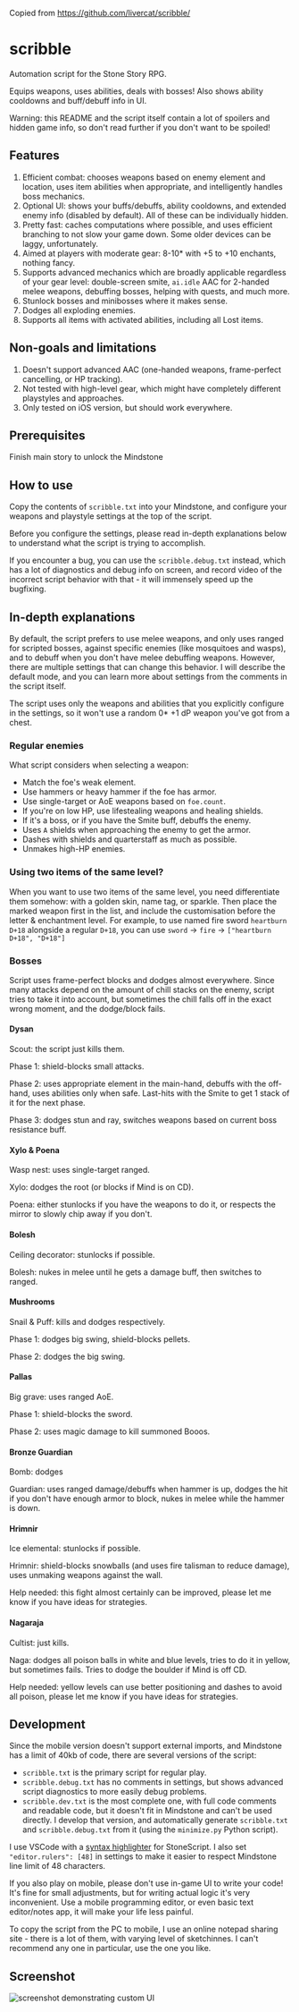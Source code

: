 Copied from https://github.com/livercat/scribble/

# scribble

Automation script for the Stone Story RPG.

Equips weapons, uses abilities, deals with bosses!
Also shows ability cooldowns and buff/debuff info in UI.

Warning: this README and the script itself contain a lot of spoilers and hidden game info, so don't read further if you don't want to be spoiled!

## Features

1. Efficient combat: chooses weapons based on enemy element and location, uses item abilities when appropriate, and intelligently handles boss mechanics.
1. Optional UI: shows your buffs/debuffs, ability cooldowns, and extended enemy info (disabled by default). All of these can be individually hidden.
1. Pretty fast: caches computations where possible, and uses efficient branching
to not slow your game down. Some older devices can be laggy, unfortunately.
1. Aimed at players with moderate gear: 8-10* with +5 to +10 enchants, nothing fancy.
1. Supports advanced mechanics which are broadly applicable regardless of your gear level: double-screen smite, `ai.idle` AAC for 2-handed melee weapons,
debuffing bosses, helping with quests, and much more.
1. Stunlock bosses and minibosses where it makes sense.
1. Dodges all exploding enemies.
1. Supports all items with activated abilities, including all Lost items.

## Non-goals and limitations

1. Doesn't support advanced AAC (one-handed weapons, frame-perfect cancelling, or HP tracking).
1. Not tested with high-level gear, which might have completely different playstyles and approaches.
1. Only tested on iOS version, but should work everywhere.

## Prerequisites

Finish main story to unlock the Mindstone

## How to use

Copy the contents of `scribble.txt` into your Mindstone, and configure your weapons and playstyle settings at the top of the script.

Before you configure the settings, please read in-depth explanations below to understand what the script is trying to accomplish.

If you encounter a bug, you can use the `scribble.debug.txt` instead, which has a lot of diagnostics and debug info on screen, and record video of the incorrect script behavior with that - it will immensely speed up the bugfixing.

## In-depth explanations

By default, the script prefers to use melee weapons, and only uses ranged for  scripted bosses, against specific enemies (like mosquitoes and wasps), and to debuff when you don't have melee debuffing weapons. However, there are multiple settings that can change this behavior. I will describe the default mode, and you can learn more about settings from the comments in the script itself.

The script uses only the weapons and abilities that you explicitly configure in the settings, so it won't use a random 0* +1 dP weapon you've got from a chest.

### Regular enemies

What script considers when selecting a weapon:

- Match the foe's weak element.
- Use hammers or heavy hammer if the foe has armor.
- Use single-target or AoE weapons based on `foe.count`.
- If you're on low HP, use lifestealing weapons and healing shields.
- If it's a boss, or if you have the Smite buff, debuffs the enemy.
- Uses `A` shields when approaching the enemy to get the armor.
- Dashes with shields and quarterstaff as much as possible.
- Unmakes high-HP enemies.

### Using two items of the same level?

When you want to use two items of the same level, you need differentiate them somehow: with a golden skin, name tag, or sparkle.
Then place the marked weapon first in the list, and include the customisation before the letter & enchantment level. For example, to use named fire sword `heartburn D+18` alongside a regular `D+18`, you can use `sword` -> `fire` -> `["heartburn D+18", "D+18"]`

### Bosses

Script uses frame-perfect blocks and dodges almost everywhere. Since many attacks depend on the amount of chill stacks on the enemy, script tries to take it into account, but sometimes the chill falls off in the exact wrong moment, and the dodge/block fails.

#### Dysan

Scout: the script just kills them.

Phase 1: shield-blocks small attacks.

Phase 2: uses appropriate element in the main-hand, debuffs with the off-hand, uses abilities only when safe. Last-hits with the Smite to get 1 stack of it for the next phase.

Phase 3: dodges stun and ray, switches weapons based on current boss resistance buff.

#### Xylo & Poena

Wasp nest: uses single-target ranged.

Xylo: dodges the root (or blocks if Mind is on CD).

Poena: either stunlocks if you have the weapons to do it, or respects the mirror to slowly chip away if you don't.

#### Bolesh

Ceiling decorator: stunlocks if possible.

Bolesh: nukes in melee until he gets a damage buff, then switches to ranged.

#### Mushrooms

Snail & Puff: kills and dodges respectively.

Phase 1: dodges big swing, shield-blocks pellets.

Phase 2: dodges the big swing.

#### Pallas

Big grave: uses ranged AoE.

Phase 1: shield-blocks the sword.

Phase 2: uses magic damage to kill summoned Booos.

#### Bronze Guardian

Bomb: dodges

Guardian: uses ranged damage/debuffs when hammer is up, dodges the hit if you don't have enough armor to block, nukes in melee while the hammer is down.

#### Hrimnir

Ice elemental: stunlocks if possible.

Hrimnir: shield-blocks snowballs (and uses fire talisman to reduce damage), uses unmaking weapons against the wall.

Help needed: this fight almost certainly can be improved, please let me know if you have ideas for strategies.

#### Nagaraja

Cultist: just kills.

Naga: dodges all poison balls in white and blue levels, tries to do it in yellow, but sometimes fails. Tries to dodge the boulder if Mind is off CD.

Help needed: yellow levels can use better positioning and dashes to avoid all poison, please let me know if you have ideas for strategies.

## Development

Since the mobile version doesn't support external imports, and Mindstone has a limit of 40kb of code, there are several versions of the script:

- `scribble.txt` is the primary script for regular play.
- `scribble.debug.txt` has no comments in settings, but shows advanced script diagnostics to more easily debug problems.
- `scribble.dev.txt` is the most complete one, with full code comments and readable code, but it doesn't fit in Mindstone and can't be used directly. I develop that version, and automatically generate `scribble.txt` and `scribble.debug.txt` from it (using the `minimize.py` Python script).

I use VSCode with a [syntax highlighter](https://marketplace.visualstudio.com/items?itemName=Catalyst-42.c42-stonescript) for StoneScript. I also set `"editor.rulers": [48]` in settings to make it easier to respect Mindstone line limit of 48 characters.

If you also play on mobile, please don't use in-game UI to write your code! It's fine for small adjustments, but for writing actual logic it's very inconvenient. Use a mobile programming editor, or even basic text editor/notes app, it will make your life less painful.

To copy the script from the PC to mobile, I use an online notepad sharing site - there is a lot of them, with varying level of sketchinnes. I can't recommend any one in particular, use the one you like.

## Screenshot

![screenshot demonstrating custom UI](https://i.imgur.com/FbL3kJQ.jpg)
